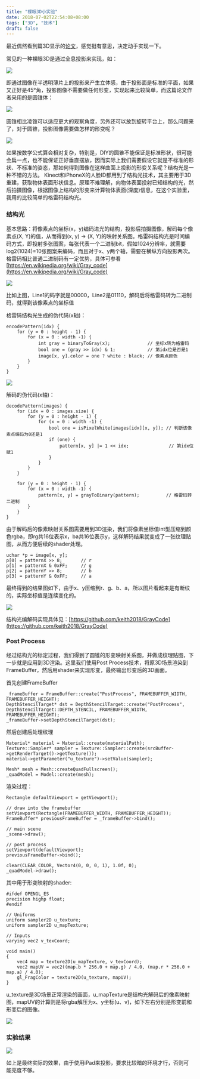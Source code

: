 ```yaml
---
title: "裸眼3D小实验"
date: 2018-07-02T22:54:08+08:00
tags: ["3D", "技术"]
draft: false
---
```


最近偶然看到篇3D显示的[论文](http://roxanneluo.github.io/PeppersCone.html)，感觉挺有意思，决定动手实现一下。

常见的一种裸眼3D是通过全息投影来实现，如：

![](/media/show-3d-test/e17dc9885251b8c54c7351551c11b5cf.png)

即通过图像在半透明薄片上的投影来产生立体感，由于投影面是标准的平面，如果又正好是45°角，投影图像不需要做任何形变，实现起来比较简单，而这篇论文作者采用的是圆锥体：

![](/media/show-3d-test/00ff5a670712819310857bb662d02193.png)

圆锥相比凌锥可以适应更大的观察角度，另外还可以放到旋转平台上，那么问题来了，对于圆锥，投影图像需要做怎样的形变呢？

![](/media/show-3d-test/3748c7de072ed271784ba3b82df7d29a.png)

如果按数学公式算会相对复杂，特别是，DIY的圆锥不能保证是标准形状，很可能会扁一点，也不能保证正好垂直摆放，因而实际上我们需要假设它就是不标准的形状、不标准的姿态，那如何得到图像在这样曲面上投影的形变关系呢？结构光是一种不错的方法。
Kinect和iPhoneX的人脸ID都用到了结构光技术，其主要用于3D重建，获取物体表面形状信息。原理不难理解，向物体表面投射已知结构的光，然后拍摄图像，根据图像上结构的形变来计算物体表面(深度)信息，在这个实验里，我用的比较简单的格雷码结构光。

### 结构光

基本思路：将像素点的坐标(x，y)编码进光的结构，投影后拍摄图像，解码每个像素点(X, Y)的值，从而得到(x, y) -> (X, Y)的映射关系图。格雷码结构光是时间编码方式，即投射多张图案，每张代表一个二进制bit，假如1024分辨率，就需要log2(1024)=10张图案来编码，而且对于x、y两个轴，需要在横纵方向投影两次。格雷码相比普通二进制码有一定优势，具体可参看 [https://en.wikipedia.org/wiki/Gray_code](https://en.wikipedia.org/wiki/Gray_code)

![](/media/show-3d-test/aa905c5cc729d7faa14b9ca33390944c.png)

比如上图，Line1的码字就是00000，Line2是01110，解码后将格雷码转为二进制码，就得到该像素点的坐标值

格雷码结构光生成的伪代码(x轴)：

```
encodePattern(idx) {
    for (y = 0 : height - 1) {
        for (x = 0 : width -1) {
            int gray = binaryToGray(x);              // 坐标x转为格雷码
            bool one = (gray >> idx) & 1;            // 第idx位是否是1
            image[x, y].color = one ? white : black; // 像素点颜色
        }
    }
}
```

![](/media/show-3d-test/db7004920e45dd5eb4ada9b0afaedda0.png)

解码的伪代码(x轴)：

```
decodePattern(images) {
    for (idx = 0 : images.size) {
        for (y = 0 : height - 1) {
            for (x = 0 : width -1) {
                bool one = isPixelWhite(images[idx][x, y]); // 判断该像素点编码为0还是1
                if (one) {
                    pattern[x, y] |= 1 << idx;               // 第idx位赋1
                }
            }
        }
    }

    for (y = 0 : height - 1) {
        for (x = 0 : width -1) {
            pattern[x, y] = grayToBinary(pattern);          // 格雷码转二进制
        }
    }
}
```

由于解码后的像素映射关系图需要用到3D渲染，我们将像素坐标值int型压缩到颜色rgba，即rg共16位表示x，ba共16位表示y，这样解码结果就变成了一张纹理贴图，从而方便后续的shader处理。

```
uchar *p = image[x, y];
p[0] = patternX >> 8;       // r
p[1] = patternX & 0xFF;     // g
p[2] = patternY >> 8;       // b
p[3] = patternY & 0xFF;     // a
```

最终得到的结果图如下，由于x、y压缩到r、g、b、a，所以图片看起来是有断纹的，实际坐标值是连续变化的。

![](/media/show-3d-test/a48990e5588a2aa4d25caab10ad3e6c7.png)

结构光编解码实现具体见：[https://github.com/keith2018/GrayCode](https://github.com/keith2018/GrayCode)

### Post Process

经过结构光的标定过程，我们得到了圆锥的形变映射关系图，并做成纹理贴图，下一步就是应用到3D渲染。这里我们使用Post Process技术，将原3D场景渲染到FrameBuffer，然后用shader来实现形变，最终输出形变后的3D画面。

首先创建FrameBuffer

```
_frameBuffer = FrameBuffer::create("PostProcess", FRAMEBUFFER_WIDTH, FRAMEBUFFER_HEIGHT);
DepthStencilTarget* dst = DepthStencilTarget::create("PostProcess", DepthStencilTarget::DEPTH_STENCIL, FRAMEBUFFER_WIDTH, FRAMEBUFFER_HEIGHT);
_frameBuffer->setDepthStencilTarget(dst);
```

然后创建后处理纹理

```
Material* material = Material::create(materialPath);
Texture::Sampler* sampler = Texture::Sampler::create(srcBuffer->getRenderTarget()->getTexture());
material->getParameter("u_texture")->setValue(sampler);

Mesh* mesh = Mesh::createQuadFullscreen();
_quadModel = Model::create(mesh);
```

渲染过程：

```
Rectangle defaultViewport = getViewport();

// draw into the framebuffer
setViewport(Rectangle(FRAMEBUFFER_WIDTH, FRAMEBUFFER_HEIGHT));
FrameBuffer* previousFrameBuffer = _frameBuffer->bind();

// main scene
_scene->draw();

// post process
setViewport(defaultViewport);      
previousFrameBuffer->bind();

clear(CLEAR_COLOR, Vector4(0, 0, 0, 1), 1.0f, 0);
_quadModel->draw();
```

其中用于形变映射的shader:

```
#ifdef OPENGL_ES
precision highp float;
#endif

// Uniforms
uniform sampler2D u_texture;
uniform sampler2D u_mapTexture;

// Inputs
varying vec2 v_texCoord;

void main()
{
    vec4 map = texture2D(u_mapTexture, v_texCoord);
    vec2 mapUV = vec2((map.b * 256.0 + map.g) / 4.0, (map.r * 256.0 + map.a) / 4.0);
    gl_FragColor = texture2D(u_texture, mapUV);
}
```

u_texture是3D场景正常渲染的画面，u_mapTexture是结构光解码后的像素映射图，mapUV的计算则是将rgba解压为x、y坐标(u、v)，如下左右分别是形变前和形变后的图像。

![](/media/show-3d-test/6f343e69e4dc63577c4fa502e85b9aeb.png)

### 实验结果

![](/media/show-3d-test/6e5970055c1605801564eff8996214ac.png)

如上是最终实际的效果，由于使用iPad来投影，要求比较暗的环境才行，否则可能亮度不够。